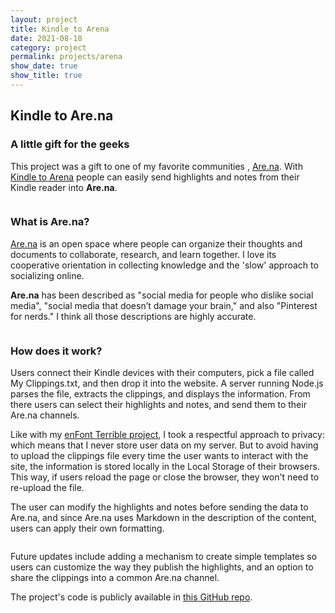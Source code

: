 ```yaml
---
layout: project
title: Kindle to Arena
date: 2021-08-18
category: project
permalink: projects/arena
show_date: true
show_title: true
---
```


## Kindle to Are.na

### A little gift for the geeks

<div class="Project__intro">
<p>This project was a gift to one of my favorite communities
, <a href="https://are.na">Are.na</a>. With <a href="https://arena.javierarce.com">Kindle to Arena</a> people can easily send highlights and notes from their Kindle reader into <strong>Are.na</strong>.</p></div>

<figure class="figure"> 
<img class="figure__image is-bn lazy" data-src="https://javier.work/images/arena/home.jpg">
</figure>

### What is Are.na?

[Are.na](https://are.na) is an open space where people can organize their thoughts and documents to collaborate, research, and learn together. I love its cooperative orientation in collecting knowledge and the 'slow' approach to socializing online.

**Are.na** has been described as "social media for people who dislike social media", "social media that doesn’t damage your brain," and also "Pinterest for nerds." I think all those descriptions are highly accurate.

<figure class="figure"> 
<img class="figure__image is-bn lazy" data-src="https://javier.work/images/arena/highlights.jpg">
</figure>

### How does it work?

Users connect their Kindle devices with their computers, pick a file called My Clippings.txt, and then drop it into the website. A server running Node.js parses the file, extracts the clippings, and displays the information. From there users can select their highlights and notes, and send them to their Are.na channels.

Like with my [enFont Terrible project](/projects/enfont), I took a respectful approach to privacy: which means that I never store user data on my server. But to avoid having to upload the clippings file every time the user wants to interact with the site, the information is stored locally in the Local Storage of their browsers. This way, if users reload the page or close the browser, they won't need to re-upload the file.

The user can modify the highlights and notes before sending the data to Are.na, and since Are.na uses Markdown in the description of the content, users can apply their own formatting.

<figure class="figure"> 
<img class="figure__image is-bn lazy" data-src="https://javier.work/images/arena/about.jpg">
</figure>

Future updates include adding a mechanism to create simple templates so users can customize the way they publish the highlights, and an option to share the clippings into a common Are.na channel.

The project's code is publicly available in [this GitHub repo](https://github.com/javierarce/kindle-to-arena).
